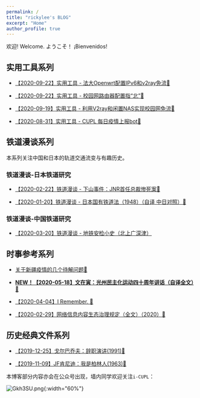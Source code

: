 ```yaml
---
permalink: /
title: "rickylee's BLOG"
excerpt: "Home"
author_profile: true
---
```


欢迎!  Welcome.  ようこそ！ ¡Bienvenidos!

## 实用工具系列

* [【2020-09-22】实用工具 - 法大Openwrt配置IPv6和v2ray免流🔗](posts/2020/09/blog-post-3/)

* [【2020-09-22】实用工具 - 校园网路由器配置指“北”🔗](posts/2020/09/blog-post-2/)

* [【2020-09-19】实用工具 - 利用V2ray和闲置NAS实现校园网免流🔗](posts/2020/09/blog-post-1/)

* [【2020-08-31】实用工具 - CUPL 每日疫情上报bot🔗](posts/2020/08/blog-post-2/) 


## 铁道漫谈系列

本系列关注中国和日本的轨道交通流变与有趣历史。

### 铁道漫谈-日本铁道研究

* [【2020-02-22】铁道漫谈 - 下山事件：JNR首任总裁惨死案🔗](posts/2020/02/blog-post-2/) 

* [【2020-01-20】铁道漫谈 - 日本国有铁道法（1948）（自译 中日对照）🔗](posts/2020/01/blog-post-3/) 

### 铁道漫谈-中国铁道研究

* [【2020-03-20】铁道漫谈 - 地铁安检小史（北上广深津）](posts/2020/03/blog-post-1/) 

## 时事参考系列

* [关于新疆疫情的几个待解问题🔗](posts/2020/08/blog-post-1/) 

* [**NEW！【2020-05-18】文在寅：光州民主化运动四十周年讲话（自译全文）🔗**](posts/2020/05/blog-post-1/) 

* [【2020-04-04】I Remember. 🔗](posts/2020/04/blog-post-7/) 

* [【2020-02-29】网络信息内容生态治理规定（全文）（2020）🔗](posts/2020/02/blog-post-6/) 

## 历史经典文件系列

* [【2019-12-25】戈尔巴乔夫：辞职演讲(1991)🔗](posts/2019/12/blog-post-5/) 

* [【2019-11-09】JF肯尼迪：我是柏林人(1963)🔗](posts/2019/11/blog-post-4/) 

本博客部分内容亦会在公众号出现，墙内同学欢迎关注`i-CUPL`：

![Gkh3SU.png](https://s1.ax1x.com/2020/03/28/Gkh3SU.png){:width="60%"}
